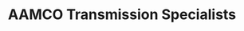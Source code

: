 ---
title: "AAMCO Transmission Specialists"
url: /bridgeport/aamco-transmission-specialists/
shop: car repair
---